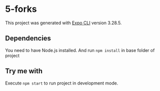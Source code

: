 # 5-forks

This project was generated with [Expo CLI](https://docs.expo.io/workflow/expo-cli/) version 3.28.5.
 
## Dependencies

You need to have Node.js installed.
And run `npm install` in base folder of project

## Try me with

Execute `npm start` to run project in development mode. 
